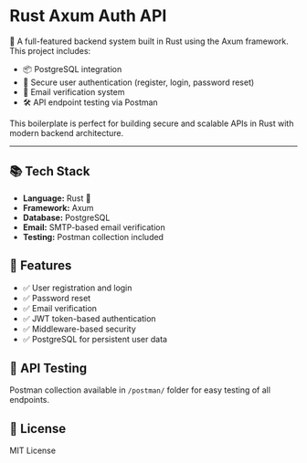 # Rust Axum Auth API

🚀 A full-featured backend system built in Rust using the Axum framework. This project includes:

- 📦 PostgreSQL integration
- 🔐 Secure user authentication (register, login, password reset)
- 📧 Email verification system
- 🛠️ API endpoint testing via Postman

This boilerplate is perfect for building secure and scalable APIs in Rust with modern backend architecture.

---

## 📚 Tech Stack

- **Language:** Rust 🦀
- **Framework:** Axum
- **Database:** PostgreSQL
- **Email:** SMTP-based email verification
- **Testing:** Postman collection included

## 📁 Features

- ✅ User registration and login
- ✅ Password reset
- ✅ Email verification
- ✅ JWT token-based authentication
- ✅ Middleware-based security
- ✅ PostgreSQL for persistent user data

## 🧪 API Testing

Postman collection available in `/postman/` folder for easy testing of all endpoints.

## 📜 License

MIT License
